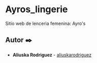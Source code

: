 # Ayros_lingerie
Sitio web de lenceria femenina: Ayro's

## Autor ✒️

* **Aliuska Rodriguez**  - [aliuskarodriguez](https://www.linkedin.com/in/aliuskarodriguez/)
